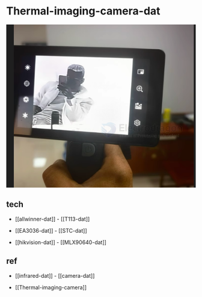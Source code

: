 
# Thermal-imaging-camera-dat


![](2025-06-06-18-56-47.png)

## tech 

- [[allwinner-dat]] - [[T113-dat]]

- [[EA3036-dat]] - [[STC-dat]]

- [[hikvision-dat]] - [[MLX90640-dat]]




## ref 

- [[infrared-dat]] - [[camera-dat]]

- [[Thermal-imaging-camera]]